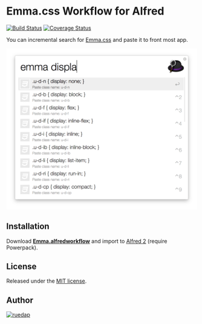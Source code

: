 # Emma.css Workflow for Alfred

[![Build Status](http://img.shields.io/travis/ruedap/alfred-emma-css-workflow.svg?style=flat-square)](https://travis-ci.org/ruedap/alfred-emma-css-workflow)
[![Coverage Status](http://img.shields.io/coveralls/ruedap/alfred-emma-css-workflow/master.svg?style=flat-square)](https://coveralls.io/r/ruedap/alfred-emma-css-workflow)

You can incremental search for [Emma.css](https://github.com/ruedap/emma.css) and paste it to front most app.

![](assets/cap.png)


## Installation

Download **[Emma.alfredworkflow](https://github.com/ruedap/alfred-emma-css-workflow/raw/master/Emma.alfredworkflow)** and import to [Alfred 2](http://www.alfredapp.com/) (require Powerpack).


## License

Released under the [MIT license](http://ruedap.mit-license.org/2015).


## Author

<a href="https://github.com/ruedap"><img src="https://dl.dropboxusercontent.com/u/281168/images/github-ruedap-avatar-1500x1500.png" alt="ruedap" title="ruedap" width="100" height="100"></a>

